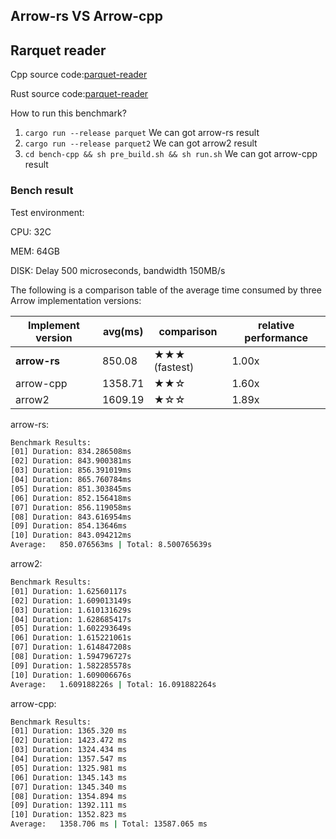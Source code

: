 ## Arrow-rs VS Arrow-cpp

## Rarquet reader

Cpp source code:[parquet-reader](./bench-cpp/main.cpp)

Rust source code:[parquet-reader](./src/parquet/mod.rs)

How to run this benchmark?
1. `cargo run --release parquet` We can got arrow-rs result
2. `cargo run --release parquet2` We can got arrow2 result
2. `cd bench-cpp && sh pre_build.sh && sh run.sh` We can got arrow-cpp result

### Bench result

Test environment:

CPU: 32C 

MEM: 64GB 

DISK: Delay 500 microseconds, bandwidth 150MB/s

The following is a comparison table of the average time consumed by three Arrow implementation versions:

| Implement version | avg(ms) | comparison    | relative performance |
| ----------------- | ------- | ------------- | -------------------- |
| **arrow-rs**      | 850.08  | ★★★ (fastest) | 1.00x                |
| arrow-cpp         | 1358.71 | ★★☆           | 1.60x                |
| arrow2            | 1609.19 | ★☆☆           | 1.89x                |


arrow-rs:
```sh
Benchmark Results:
[01] Duration: 834.286508ms
[02] Duration: 843.900381ms
[03] Duration: 856.391019ms
[04] Duration: 865.760784ms
[05] Duration: 851.303845ms
[06] Duration: 852.156418ms
[07] Duration: 856.119058ms
[08] Duration: 843.616954ms
[09] Duration: 854.13646ms
[10] Duration: 843.094212ms
Average:   850.076563ms | Total: 8.500765639s
```

arrow2:
```sh
Benchmark Results:
[01] Duration: 1.62560117s
[02] Duration: 1.609013149s
[03] Duration: 1.610131629s
[04] Duration: 1.628685417s
[05] Duration: 1.602293649s
[06] Duration: 1.615221061s
[07] Duration: 1.614847208s
[08] Duration: 1.594796727s
[09] Duration: 1.582285578s
[10] Duration: 1.609006676s
Average:   1.609188226s | Total: 16.091882264s
```

arrow-cpp:
```sh
Benchmark Results:
[01] Duration: 1365.320 ms
[02] Duration: 1423.472 ms
[03] Duration: 1324.434 ms
[04] Duration: 1357.547 ms
[05] Duration: 1325.981 ms
[06] Duration: 1345.143 ms
[07] Duration: 1345.340 ms
[08] Duration: 1354.894 ms
[09] Duration: 1392.111 ms
[10] Duration: 1352.823 ms
Average:   1358.706 ms | Total: 13587.065 ms
```
